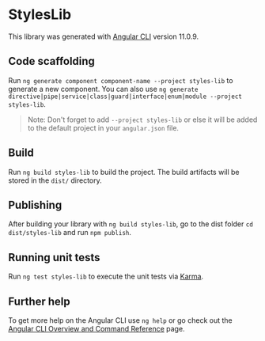 # StylesLib

This library was generated with [Angular CLI](https://github.com/angular/angular-cli) version 11.0.9.

## Code scaffolding

Run `ng generate component component-name --project styles-lib` to generate a new component. You can also use `ng generate directive|pipe|service|class|guard|interface|enum|module --project styles-lib`.
> Note: Don't forget to add `--project styles-lib` or else it will be added to the default project in your `angular.json` file. 

## Build

Run `ng build styles-lib` to build the project. The build artifacts will be stored in the `dist/` directory.

## Publishing

After building your library with `ng build styles-lib`, go to the dist folder `cd dist/styles-lib` and run `npm publish`.

## Running unit tests

Run `ng test styles-lib` to execute the unit tests via [Karma](https://karma-runner.github.io).

## Further help

To get more help on the Angular CLI use `ng help` or go check out the [Angular CLI Overview and Command Reference](https://angular.io/cli) page.
